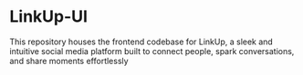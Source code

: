 # LinkUp-UI
This repository houses the frontend codebase for LinkUp, a sleek and intuitive social media platform built to connect people, spark conversations, and share moments effortlessly
